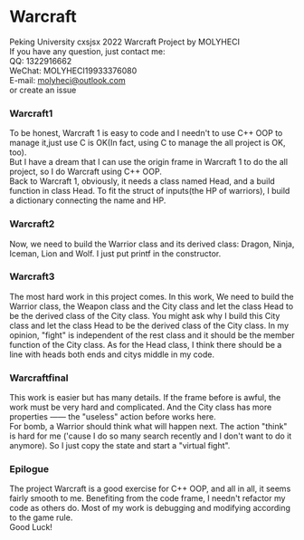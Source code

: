 # Warcraft
Peking University cxsjsx 2022 Warcraft Project by MOLYHECI<br />
If you have any question, just contact me:<br />
QQ: 1322916662<br />
WeChat: MOLYHECI19933376080<br />
E-mail: molyheci@outlook.com<br />
or create an issue
### Warcraft1
To be honest, Warcraft 1 is easy to code and I needn't to use C++ OOP to manage it,just use C is OK(In fact, using C to manage the all project is OK, too).<br />
But I have a dream that I can use the origin frame in Warcraft 1 to do the all project, so I do Warcraft using C++ OOP.<br />
Back to Warcraft 1, obviously, it needs a class named Head, and a build function in class Head. To fit the struct of inputs(the HP of warriors), I build a dictionary connecting the name and HP.

### Warcraft2
Now, we need to build the Warrior class and its derived class: Dragon, Ninja, Iceman, Lion and Wolf. I just put printf in the constructor.

### Warcraft3
The most hard work in this project comes. In this work, We need to build the Warrior class, the Weapon class and the City class and let the class Head to be the derived class of the City class. You might ask why I build this City class and let the class Head to be the derived class of the City class. In my opinion, "fight" is independent of the rest class and it should be the member function of the City class. As for the Head class, I think there should be a line with heads both ends and citys middle in my code.

### Warcraftfinal
This work is easier but has many details. If the frame before is awful, the work must be very hard and complicated. And the City class has more properties —— the "useless" action before works here.<br/>
For bomb, a Warrior should think what will happen next. The action "think" is hard for me ('cause I do so many search recently and I don't want to do it anymore). So I just copy the state and start a "virtual fight".

### Epilogue
The project Warcraft is a good exercise for C++ OOP, and all in all, it seems fairly smooth to me. Benefiting from the code frame, I needn't refactor my code as others do. Most of my work is debugging and modifying according to the game rule.<br />
Good Luck!
